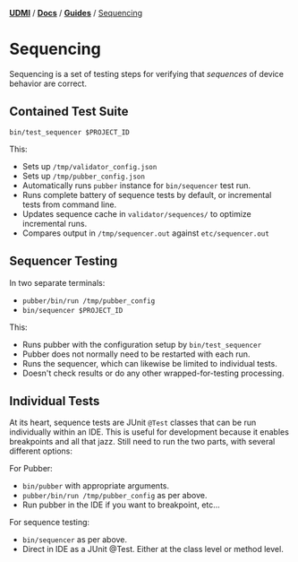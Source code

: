 [**UDMI**](../../) / [**Docs**](../) / [**Guides**](./) / [Sequencing](#)

# Sequencing

Sequencing is a set of testing steps for verifying that _sequences_ of device behavior are correct.

## Contained Test Suite

`bin/test_sequencer $PROJECT_ID`

This:
* Sets up `/tmp/validator_config.json`
* Sets up `/tmp/pubber_config.json`
* Automatically runs `pubber` instance for `bin/sequencer` test run.
* Runs complete battery of sequence tests by default, or incremental tests from command line.
* Updates sequence cache in `validator/sequences/` to optimize incremental runs.
* Compares output in `/tmp/sequencer.out` against `etc/sequencer.out`

## Sequencer Testing

In two separate terminals:
* `pubber/bin/run /tmp/pubber_config`
* `bin/sequencer $PROJECT_ID`

This:
* Runs pubber with the configuration setup by `bin/test_sequencer`
* Pubber does not normally need to be restarted with each run.
* Runs the sequencer, which can likewise be limited to individual tests.
* Doesn't check results or do any other wrapped-for-testing processing.

## Individual Tests

At its heart, sequence tests are JUnit `@Test` classes that can be run individually within an IDE. This
is useful for development because it enables breakpoints and all that jazz. Still need to run the two
parts, with several different options:

For Pubber:
* `bin/pubber` with appropriate arguments.
* `pubber/bin/run /tmp/pubber_config` as per above.
* Run pubber in the IDE if you want to breakpoint, etc...

For sequence testing:
* `bin/sequencer` as per above.
* Direct in IDE as a JUnit @Test. Either at the class level or method level.
